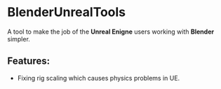 # BlenderUnrealTools
A tool to make the job of the **Unreal Enigne** users working with **Blender** simpler.

## Features:

- Fixing rig scaling which causes physics problems in UE.
